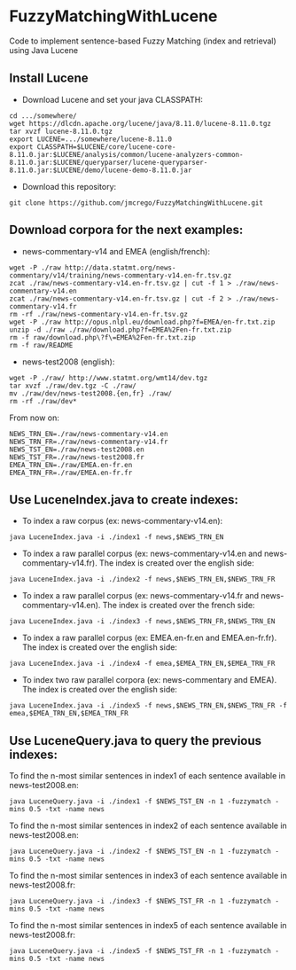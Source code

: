 # FuzzyMatchingWithLucene
Code to implement sentence-based Fuzzy Matching (index and retrieval) using Java Lucene

## Install Lucene
* Download Lucene and set your java CLASSPATH:
```
cd .../somewhere/
wget https://dlcdn.apache.org/lucene/java/8.11.0/lucene-8.11.0.tgz
tar xvzf lucene-8.11.0.tgz
export LUCENE=.../somewhere/lucene-8.11.0
export CLASSPATH=$LUCENE/core/lucene-core-8.11.0.jar:$LUCENE/analysis/common/lucene-analyzers-common-8.11.0.jar:$LUCENE/queryparser/lucene-queryparser-8.11.0.jar:$LUCENE/demo/lucene-demo-8.11.0.jar
```
* Download this repository:
```
git clone https://github.com/jmcrego/FuzzyMatchingWithLucene.git
```

## Download corpora for the next examples:
* news-commentary-v14 and EMEA (english/french):
```
wget -P ./raw http://data.statmt.org/news-commentary/v14/training/news-commentary-v14.en-fr.tsv.gz
zcat ./raw/news-commentary-v14.en-fr.tsv.gz | cut -f 1 > ./raw/news-commentary-v14.en
zcat ./raw/news-commentary-v14.en-fr.tsv.gz | cut -f 2 > ./raw/news-commentary-v14.fr
rm -rf ./raw/news-commentary-v14.en-fr.tsv.gz
wget -P ./raw http://opus.nlpl.eu/download.php?f=EMEA/en-fr.txt.zip
unzip -d ./raw ./raw/download.php?f=EMEA%2Fen-fr.txt.zip
rm -f raw/download.php\?f\=EMEA%2Fen-fr.txt.zip
rm -f raw/README
```
* news-test2008 (english):
```
wget -P ./raw/ http://www.statmt.org/wmt14/dev.tgz
tar xvzf ./raw/dev.tgz -C ./raw/
mv ./raw/dev/news-test2008.{en,fr} ./raw/
rm -rf ./raw/dev*
```

From now on:
```
NEWS_TRN_EN=./raw/news-commentary-v14.en
NEWS_TRN_FR=./raw/news-commentary-v14.fr
NEWS_TST_EN=./raw/news-test2008.en
NEWS_TST_FR=./raw/news-test2008.fr
EMEA_TRN_EN=./raw/EMEA.en-fr.en
EMEA_TRN_FR=./raw/EMEA.en-fr.fr
```

## Use LuceneIndex.java to create indexes:
* To index a raw corpus (ex: news-commentary-v14.en):
```
java LuceneIndex.java -i ./index1 -f news,$NEWS_TRN_EN
```
* To index a raw parallel corpus (ex: news-commentary-v14.en and news-commentary-v14.fr). The index is created over the english side:
```
java LuceneIndex.java -i ./index2 -f news,$NEWS_TRN_EN,$NEWS_TRN_FR
```
* To index a raw parallel corpus (ex: news-commentary-v14.fr and news-commentary-v14.en). The index is created over the french side:
```
java LuceneIndex.java -i ./index3 -f news,$NEWS_TRN_FR,$NEWS_TRN_EN
```
* To index a raw parallel corpus (ex: EMEA.en-fr.en and EMEA.en-fr.fr). The index is created over the english side:
```
java LuceneIndex.java -i ./index4 -f emea,$EMEA_TRN_EN,$EMEA_TRN_FR
```
* To index two raw parallel corpora (ex: news-commentary and EMEA). The index is created over the english side:
```
java LuceneIndex.java -i ./index5 -f news,$NEWS_TRN_EN,$NEWS_TRN_FR -f emea,$EMEA_TRN_EN,$EMEA_TRN_FR
```

## Use LuceneQuery.java to query the previous indexes:

To find the n-most similar sentences in index1 of each sentence available in news-test2008.en:
```
java LuceneQuery.java -i ./index1 -f $NEWS_TST_EN -n 1 -fuzzymatch -mins 0.5 -txt -name news
```
To find the n-most similar sentences in index2 of each sentence available in news-test2008.en:
```
java LuceneQuery.java -i ./index2 -f $NEWS_TST_EN -n 1 -fuzzymatch -mins 0.5 -txt -name news
```
To find the n-most similar sentences in index3 of each sentence available in news-test2008.fr:
```
java LuceneQuery.java -i ./index3 -f $NEWS_TST_FR -n 1 -fuzzymatch -mins 0.5 -txt -name news
```
To find the n-most similar sentences in index5 of each sentence available in news-test2008.fr:
```
java LuceneQuery.java -i ./index5 -f $NEWS_TST_FR -n 1 -fuzzymatch -mins 0.5 -txt -name news
```

